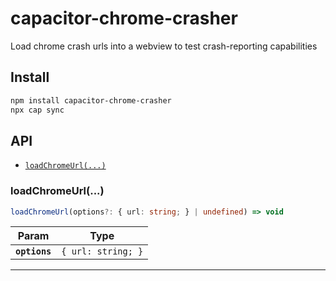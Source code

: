 # capacitor-chrome-crasher

Load chrome crash urls into a webview to test crash-reporting capabilities

## Install

```bash
npm install capacitor-chrome-crasher
npx cap sync
```

## API

<docgen-index>

* [`loadChromeUrl(...)`](#loadchromeurl)

</docgen-index>

<docgen-api>
<!--Update the source file JSDoc comments and rerun docgen to update the docs below-->

### loadChromeUrl(...)

```typescript
loadChromeUrl(options?: { url: string; } | undefined) => void
```

| Param         | Type                          |
| ------------- | ----------------------------- |
| **`options`** | <code>{ url: string; }</code> |

--------------------

</docgen-api>
